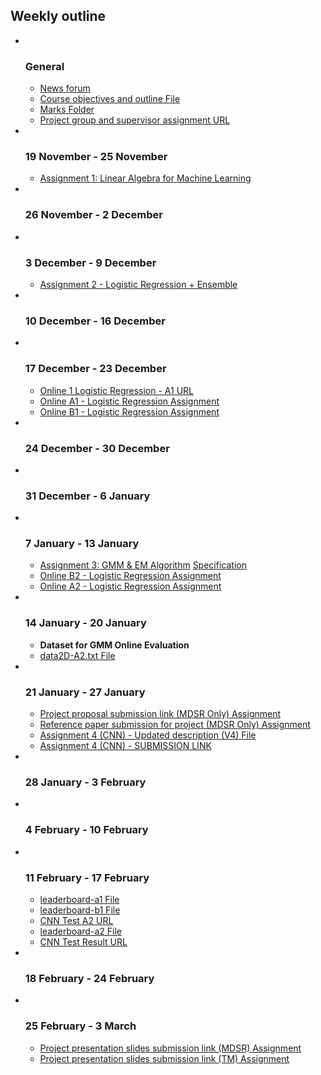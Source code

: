 <h2>Weekly outline</h2><ul><li><img width="1" height="1" src="..%5C..%5CJanuary%202018%5CCSE102%5Cfile%5Cspacer.gif" />
<img width="1" height="1" src="..%5C..%5CJanuary%202018%5CCSE102%5Cfile%5Cspacer.gif" />
<h3>General</h3>
<ul><li>
<a href="News%20forum">News forum</a>



</li><li>
<a href="file%5CCSE%20472%20-Machine%20Learning%20Sessional.pdf">Course objectives and outline File</a>



</li><li>
<a href="Marks%20Folder">Marks Folder</a>



</li><li>
<a href="https://moodle.cse.buet.ac.bd/mod/url/view.php?id=11890">Project group and supervisor assignment URL</a>



</li></ul>
</li><li><img width="1" height="1" src="..%5C..%5CJanuary%202018%5CCSE102%5Cfile%5Cspacer.gif" />
<img width="1" height="1" src="..%5C..%5CJanuary%202018%5CCSE102%5Cfile%5Cspacer.gif" />
<h3>19 November - 25 November</h3>
<ul><li>
<a href="Assignment%201%20Linear%20Algebra%20for%20Machine%20Learning">Assignment 1: Linear Algebra for Machine Learning</a>



</li></ul>
</li><li><img width="1" height="1" src="..%5C..%5CJanuary%202018%5CCSE102%5Cfile%5Cspacer.gif" />
<img width="1" height="1" src="..%5C..%5CJanuary%202018%5CCSE102%5Cfile%5Cspacer.gif" />
<h3>26 November - 2 December</h3>
<ul></ul>
</li><li><img width="1" height="1" src="..%5C..%5CJanuary%202018%5CCSE102%5Cfile%5Cspacer.gif" />
<img width="1" height="1" src="..%5C..%5CJanuary%202018%5CCSE102%5Cfile%5Cspacer.gif" />
<h3>3 December - 9 December</h3>
<ul><li>
<a href="Assignment%202%20-%20Logistic%20Regression%20%2B%20Ensemble">Assignment 2 - Logistic Regression + Ensemble</a>



</li></ul>
</li><li><img width="1" height="1" src="..%5C..%5CJanuary%202018%5CCSE102%5Cfile%5Cspacer.gif" />
<img width="1" height="1" src="..%5C..%5CJanuary%202018%5CCSE102%5Cfile%5Cspacer.gif" />
<h3>10 December - 16 December</h3>
<ul></ul>
</li><li><img width="1" height="1" src="..%5C..%5CJanuary%202018%5CCSE102%5Cfile%5Cspacer.gif" />
<img width="1" height="1" src="..%5C..%5CJanuary%202018%5CCSE102%5Cfile%5Cspacer.gif" />
<h3>17 December - 23 December</h3>
<ul><li>
<a href="https://moodle.cse.buet.ac.bd/mod/url/view.php?id=11726">Online 1 Logistic Regression - A1 URL</a>



</li><li>
<a href="Online%20A1%20-%20Logistic%20Regression%20Assignment">Online A1 - Logistic Regression Assignment</a>



</li><li>
<a href="Online%20B1%20-%20Logistic%20Regression%20Assignment">Online B1 - Logistic Regression Assignment</a>



</li></ul>
</li><li><img width="1" height="1" src="..%5C..%5CJanuary%202018%5CCSE102%5Cfile%5Cspacer.gif" />
<img width="1" height="1" src="..%5C..%5CJanuary%202018%5CCSE102%5Cfile%5Cspacer.gif" />
<h3>24 December - 30 December</h3>
<ul></ul>
</li><li><img width="1" height="1" src="..%5C..%5CJanuary%202018%5CCSE102%5Cfile%5Cspacer.gif" />
<img width="1" height="1" src="..%5C..%5CJanuary%202018%5CCSE102%5Cfile%5Cspacer.gif" />
<h3>31 December - 6 January</h3>
<ul></ul>
</li><li><img width="1" height="1" src="..%5C..%5CJanuary%202018%5CCSE102%5Cfile%5Cspacer.gif" />
<img width="1" height="1" src="..%5C..%5CJanuary%202018%5CCSE102%5Cfile%5Cspacer.gif" />
<h3>7 January - 13 January</h3>
<ul><li>
<a href="Assignment%203%20GMM%20%26%20EM%20Algorithm">Assignment 3: GMM & EM Algorithm</a>
<a href="https://docs.google.com/document/d/191UiSWxKfNTiH0cGDkOF1Kqr5tiEgdcJ4D1113sbYJU/edit?usp=sharing">Specification</a>





</li><li>
<a href="Online%20B2%20-%20Logistic%20Regression%20Assignment">Online B2 - Logistic Regression Assignment</a>



</li><li>
<a href="Online%20A2%20-%20Logistic%20Regression%20Assignment">Online A2 - Logistic Regression Assignment</a>



</li></ul>
</li><li><img width="1" height="1" src="..%5C..%5CJanuary%202018%5CCSE102%5Cfile%5Cspacer.gif" />
<img width="1" height="1" src="..%5C..%5CJanuary%202018%5CCSE102%5Cfile%5Cspacer.gif" />
<h3>14 January - 20 January</h3>
<ul><li>
<b>Dataset for GMM Online Evaluation</b>





</li><li>
<a href="file%5Cdata2D-A2.txt">data2D-A2.txt File</a>



</li></ul>
</li><li><img width="1" height="1" src="..%5C..%5CJanuary%202018%5CCSE102%5Cfile%5Cspacer.gif" />
<img width="1" height="1" src="..%5C..%5CJanuary%202018%5CCSE102%5Cfile%5Cspacer.gif" />
<h3>21 January - 27 January</h3>
<ul><li>
<a href="Project%20proposal%20submission%20link%20%28MDSR%20Only%29%20Assignment">Project proposal submission link (MDSR Only) Assignment</a>



</li><li>
<a href="Reference%20paper%20submission%20for%20project%20%28MDSR%20Only%29%20Assignment">Reference paper submission for project (MDSR Only) Assignment</a>



</li><li>
<a href="file%5CAssignment_4%20-%20V4.pdf">Assignment 4 (CNN) - Updated description (V4) File</a>



</li><li>
<a href="Assignment%204%20%28CNN%29%20-%20SUBMISSION%20LINK">Assignment 4 (CNN) - SUBMISSION LINK</a>



</li></ul>
</li><li><img width="1" height="1" src="..%5C..%5CJanuary%202018%5CCSE102%5Cfile%5Cspacer.gif" />
<img width="1" height="1" src="..%5C..%5CJanuary%202018%5CCSE102%5Cfile%5Cspacer.gif" />
<h3>28 January - 3 February</h3>
<ul></ul>
</li><li><img width="1" height="1" src="..%5C..%5CJanuary%202018%5CCSE102%5Cfile%5Cspacer.gif" />
<img width="1" height="1" src="..%5C..%5CJanuary%202018%5CCSE102%5Cfile%5Cspacer.gif" />
<h3>4 February - 10 February</h3>
<ul></ul>
</li><li><img width="1" height="1" src="..%5C..%5CJanuary%202018%5CCSE102%5Cfile%5Cspacer.gif" />
<img width="1" height="1" src="..%5C..%5CJanuary%202018%5CCSE102%5Cfile%5Cspacer.gif" />
<h3>11 February - 17 February</h3>
<ul><li>
<a href="file%5Cleaderboard-a1.csv">leaderboard-a1 File</a>



</li><li>
<a href="file%5Cleaderboard-b1.csv">leaderboard-b1 File</a>



</li><li>
<a href="https://moodle.cse.buet.ac.bd/mod/url/view.php?id=12259">CNN Test A2 URL</a>



</li><li>
<a href="file%5Cleaderboard-a2.csv">leaderboard-a2 File</a>



</li><li>
<a href="https://moodle.cse.buet.ac.bd/mod/url/view.php?id=12298">CNN Test Result URL</a>



</li></ul>
</li><li><img width="1" height="1" src="..%5C..%5CJanuary%202018%5CCSE102%5Cfile%5Cspacer.gif" />
<img width="1" height="1" src="..%5C..%5CJanuary%202018%5CCSE102%5Cfile%5Cspacer.gif" />
<h3>18 February - 24 February</h3>
<ul></ul>
</li><li><img width="1" height="1" src="..%5C..%5CJanuary%202018%5CCSE102%5Cfile%5Cspacer.gif" />
<img width="1" height="1" src="..%5C..%5CJanuary%202018%5CCSE102%5Cfile%5Cspacer.gif" />
<h3>25 February - 3 March</h3>
<ul><li>
<a href="Project%20presentation%20slides%20submission%20link%20%28MDSR%29%20Assignment">Project presentation slides submission link (MDSR) Assignment</a>



</li><li>
<a href="Project%20presentation%20slides%20submission%20link%20%28TM%29%20Assignment">Project presentation slides submission link (TM) Assignment</a>



</li></ul>
</li></ul>
